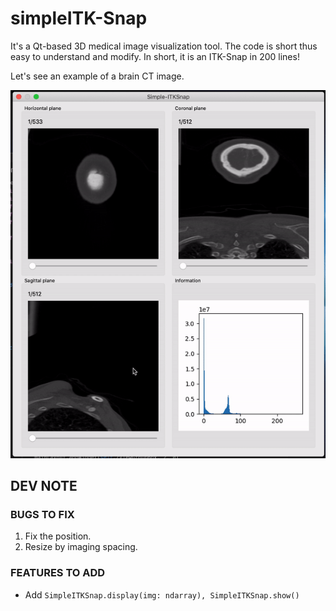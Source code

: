 # simpleITK-Snap

It's a Qt-based 3D medical image visualization tool. The code is short thus easy to understand and modify. In short, it is an ITK-Snap in 200 lines!

Let's see an example of a brain CT image.

![A CTA image opened in simpleITK-Snap](./example.gif)


## DEV NOTE

### BUGS TO FIX
1. Fix the position.
2. Resize by imaging spacing.

### FEATURES TO ADD
- Add ```SimpleITKSnap.display(img: ndarray), SimpleITKSnap.show()```